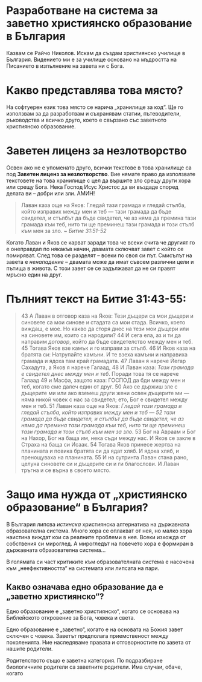 # Разработване на система за заветно християнско образование в България

Казвам се Райчо Николов. Искам да създам християнско училище в България. Видението ми е за училище основано на мъдростта на Писанието в изпълнение на завета ни с Бога. 

# Какво представлява това място?

На софтуерен език това място се нарича „хранилище за код“. Ще го използвам за да разработвам и съхранявам статии, пътеводители, ръководства и всичко друго, което е свързано със заветното християнско образование.

# Заветен лиценз за незлотворство

Освен ако не е упоменато друго, всички текстове в това хранилище са под **Заветен лиценз за незлотворство**. Вие нямате право да използвате текстовете на това хранилище с цел да вършите зло срещу други хора или срещу Бога. Нека Господ Исус Христос да ви въздаде според делата ви – добри или зли. АМИН!

> Лаван каза още на Яков: Гледай тази грамада и гледай стълба, който изправих между мен и теб — тази грамада да бъде свидетел, и стълбът да бъде свидетел, че аз няма да премина тази грамада към теб, нито ти ще преминеш тази грамада и този стълб към мен за зло.
> _~ Битие 31:51-52_

Когато Лаван и Яков се карват заради това че всеки счита че другият го е онеправдал по някакъв начин, двамата сключват завет с който се помиряват. След това се разделят – всеки по своя си път. Смисълът на завета е _ненападение_ – двамата може да имат съвсем различни цели и пътища в живота. С този завет се се задължават да не си правят мръсно един на друг.

# Пълният текст на Битие 31:43-55:
> 43  А Лаван в отговор каза на Яков: Тези дъщери са мои дъщери и синовете са мои синове и стадата са мои стада. Всичко, което виждаш, е мое. Но какво да сторя днес на тези мои дъщери или на синовете им, които са народили? 
> 44  И сега ела, аз и ти да направим *договор*, който да бъде свидетелство между мен и теб. 45  Тогава Яков взе камък и го изправи за стълб. 46  И Яков каза на братята си: Натрупайте камъни. И те взеха камъни и направиха грамада и ядоха там край грамадата. 47  Лаван я нарече Йегар Сахадута, а Яков я нарече Галаад, 48  И Лаван каза: *Тази грамада е свидетел днес между мен и теб*. Поради това тя се нарече Галаад 49  и Масфа, защото каза: ГОСПОД да бди между мен и теб, когато сме далеч един от друг. 50  Ако се държиш зле с дъщерите ми или ако вземеш други жени освен дъщерите ми — няма никой човек с нас за свидетел; ето, Бог е свидетел между мен и теб. 51  Лаван каза още на Яков: *Гледай тази грамада и гледай стълба, който изправих между мен и теб — 52  тази грамада да бъде свидетел, и стълбът да бъде свидетел, че аз няма да премина тази грамада към теб, нито ти ще преминеш тази грамада и този стълб към мен за зло*. 53  Бог на Авраам и Бог на Нахор, Бог на баща им, нека съди между нас. И Яков се закле в Страха на баща си Исаак. 54  Тогава Яков принесе жертва на планината и повика братята си да ядат хляб. И ядоха хляб, и пренощуваха на планината. 55  И на сутринта Лаван стана рано, целуна синовете си и дъщерите си и ги благослови. И Лаван тръгна и се върна в своето място. 

# Защо има нужда от „християнско образование“ в България?

В България липсва _истинска_ християнска алтернатива на държавната образователна система. Много хора се оплакват от нея, но малко хора наистина виждат кои са реалните проблеми в нея. Всеки изхожда от собствения си мироглед. А мирогледът на повечето хора е формиран в държавната образователна система...

В голямата си част критиките към образователната система е насочена към „неефективността“ на системата или липсата на пари.

## Какво означава едно образование да е „заветно християнско“?

Едно образование е „заветно християнско“, когато се основава на Библейското откровение за Бога, човека и света.

Едно образование е „заветно“, когато е на основата на Божия завет сключен с човека. Заветът предполага приемственост между поколенията. Ние наследяваме правата и отговорностите по завета от нашите родители. 

Родителството също е заветна категория. По подразбиране биологичните родители са заветните родители. Има случаи, обаче, когато 
